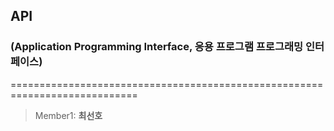 ## API  
### (Application Programming Interface, 응용 프로그램 프로그래밍 인터페이스)
============================================================================
> Member1: **최선호**
